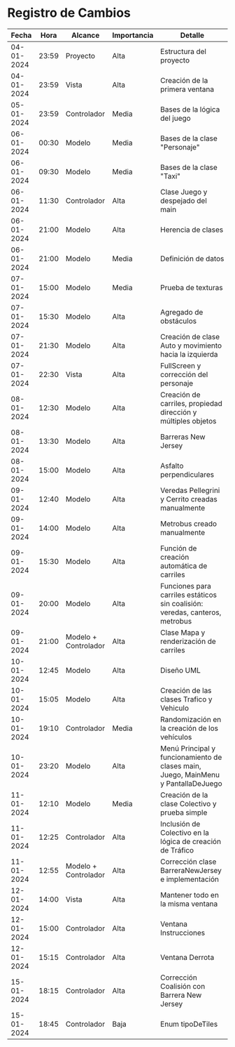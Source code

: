 # Registro de Cambios

| Fecha | Hora | Alcance | Importancia | Detalle |
|-------------|--------|-----------------------|------------------|-------------------------------------------|
| 04-01-2024 | 23:59 | Proyecto | Alta | Estructura del proyecto |
| 04-01-2024 | 23:59 | Vista | Alta | Creación de la primera ventana |
| 05-01-2024 | 23:59 | Controlador | Media | Bases de la lógica del juego |
| 06-01-2024 | 00:30 | Modelo | Media | Bases de la clase "Personaje" |
| 06-01-2024 | 09:30 | Modelo | Media | Bases de la clase "Taxi" |
| 06-01-2024 | 11:30 | Controlador | Alta | Clase Juego y despejado del main |
| 06-01-2024 | 21:00 | Modelo | Alta | Herencia de clases |
| 06-01-2024 | 21:00 | Modelo | Media | Definición de datos |
| 07-01-2024 | 15:00 | Modelo | Media | Prueba de texturas |
| 07-01-2024 | 15:30 | Modelo | Alta | Agregado de obstáculos |
| 07-01-2024 | 21:30 | Modelo | Alta | Creación de clase Auto y movimiento hacia la izquierda |
| 07-01-2024 | 22:30 | Vista | Alta | FullScreen y corrección del personaje |
| 08-01-2024 | 12:30 | Modelo | Alta | Creación de carriles, propiedad dirección y múltiples objetos |
| 08-01-2024 | 13:30 | Modelo | Alta | Barreras New Jersey |
| 08-01-2024 | 15:00 | Modelo | Alta | Asfalto perpendiculares |
| 09-01-2024 | 12:40 | Modelo | Alta | Veredas Pellegrini y Cerrito creadas manualmente |
| 09-01-2024 | 14:00 | Modelo | Alta | Metrobus creado manualmente |
| 09-01-2024 | 15:30 | Modelo | Alta | Función de creación automática de carriles |
| 09-01-2024 | 20:00 | Modelo | Alta | Funciones para carriles estáticos sin coalisión: veredas, canteros, metrobus |
| 09-01-2024 | 21:00 | Modelo + Controlador | Alta | Clase Mapa y renderización de carriles |
| 10-01-2024 | 12:45 | Modelo | Alta | Diseño UML |
| 10-01-2024 | 15:05 | Modelo | Alta | Creación de las clases Trafico y Vehiculo |
| 10-01-2024 | 19:10 | Controlador | Media | Randomización en la creación de los vehículos |
| 10-01-2024 | 23:20 | Modelo | Alta | Menú Principal y funcionamiento de clases main, Juego, MainMenu y PantallaDeJuego |
| 11-01-2024 | 12:10 | Modelo | Media | Creación de la clase Colectivo y prueba simple |
| 11-01-2024 | 12:25 | Controlador | Alta | Inclusión de Colectivo en la lógica de creación de Tráfico |
| 11-01-2024 | 12:55 | Modelo + Controlador | Alta | Corrección clase BarreraNewJersey e implementación |
| 12-01-2024 | 14:00 | Vista | Alta | Mantener todo en la misma ventana |
| 12-01-2024 | 15:00 | Controlador | Alta | Ventana Instrucciones |
| 12-01-2024 | 15:15 | Controlador | Alta | Ventana Derrota |
| 15-01-2024 | 18:15 | Controlador | Alta | Corrección Coalisión con Barrera New Jersey|
| 15-01-2024 | 18:45 | Controlador | Baja | Enum tipoDeTiles |
